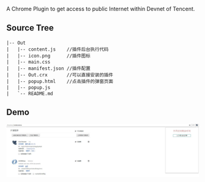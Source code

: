 A Chrome Plugin to get access to public Internet within Devnet of Tencent.

## Source Tree

```
|-- Out
|   |-- content.js    //插件后台执行代码
|   |-- icon.png      //插件图标
|   |-- main.css
|   |-- manifest.json //插件配置
|   |-- Out.crx       //可以直接安装的插件
|   |-- popup.html    //点击插件的弹窗页面
|   |-- popup.js
|   `-- README.md
```
## Demo

![image](./demo.jpg)
